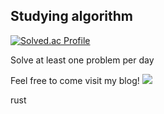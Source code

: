 ## Studying algorithm

[![Solved.ac Profile](http://mazassumnida.wtf/api/v2/generate_badge?boj=help0304)](https://solved.ac/help0304/)

Solve at least one problem per day

Feel free to come visit my blog!
<a href="https://velog.io/@jollidah?tag=%EC%95%8C%EA%B3%A0%EB%A6%AC%EC%A6%98" target="_blank"><img src="https://img.shields.io/badge/Velog-00CC00?style= flat-square&logo=Velog&logoColor=FFFFFF"/></a>

rust 
